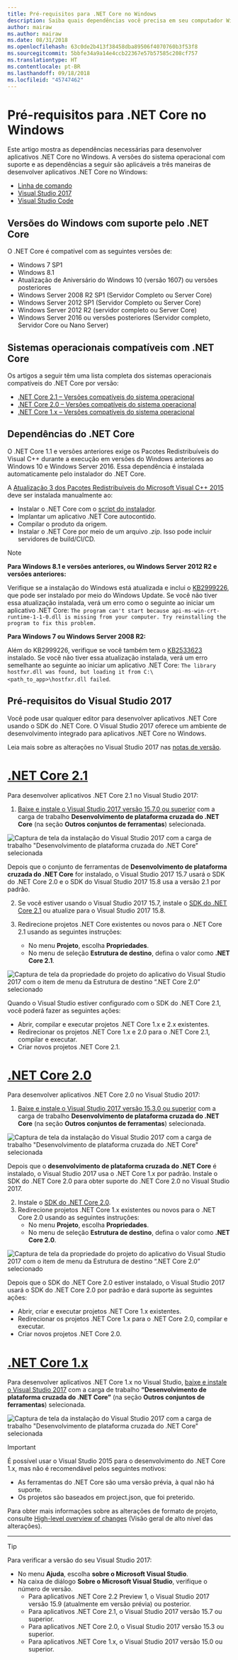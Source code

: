 ```yaml
---
title: Pré-requisitos para .NET Core no Windows
description: Saiba quais dependências você precisa em seu computador Windows para desenvolver e executar aplicativos .NET Core.
author: mairaw
ms.author: mairaw
ms.date: 08/31/2018
ms.openlocfilehash: 63c0de2b413f38458dba89506f4070760b3f53f8
ms.sourcegitcommit: 5bbfe34a9a14e4ccb22367e57b57585c208cf757
ms.translationtype: HT
ms.contentlocale: pt-BR
ms.lasthandoff: 09/18/2018
ms.locfileid: "45747462"
---
```

# <a name="prerequisites-for-net-core-on-windows"></a>Pré-requisitos para .NET Core no Windows

Este artigo mostra as dependências necessárias para desenvolver aplicativos .NET Core no Windows. A versões do sistema operacional com suporte e as dependências a seguir são aplicáveis a três maneiras de desenvolver aplicativos .NET Core no Windows:

* [Linha de comando](tutorials/using-with-xplat-cli.md)
* [Visual Studio 2017](https://aka.ms/vsdownload?utm_source=mscom&utm_campaign=msdocs)
* [Visual Studio Code](https://code.visualstudio.com/)

## <a name="net-core-supported-windows-versions"></a>Versões do Windows com suporte pelo .NET Core

O .NET Core é compatível com as seguintes versões de:

* Windows 7 SP1
* Windows 8.1
* Atualização de Aniversário do Windows 10 (versão 1607) ou versões posteriores
* Windows Server 2008 R2 SP1 (Servidor Completo ou Server Core)
* Windows Server 2012 SP1 (Servidor Completo ou Server Core)
* Windows Server 2012 R2 (servidor completo ou Server Core)
* Windows Server 2016 ou versões posteriores (Servidor completo, Servidor Core ou Nano Server)

## <a name="net-core-supported-operating-systems"></a>Sistemas operacionais compatíveis com .NET Core

Os artigos a seguir têm uma lista completa dos sistemas operacionais compatíveis do .NET Core por versão:

* [.NET Core 2.1 – Versões compatíveis do sistema operacional](https://github.com/dotnet/core/blob/master/release-notes/2.1/2.1-supported-os.md)
* [.NET Core 2.0 – Versões compatíveis do sistema operacional](https://github.com/dotnet/core/blob/master/release-notes/2.0/2.0-supported-os.md)
* [.NET Core 1.x – Versões compatíveis do sistema operacional](https://github.com/dotnet/core/blob/master/release-notes/1.0/1.0-supported-os.md)

## <a name="net-core-dependencies"></a>Dependências do .NET Core

O .NET Core 1.1 e versões anteriores exige os Pacotes Redistribuíveis do Visual C++ durante a execução em versões do Windows anteriores ao Windows 10 e Windows Server 2016. Essa dependência é instalada automaticamente pelo instalador do .NET Core.

A [Atualização 3 dos Pacotes Redistribuíveis do Microsoft Visual C++ 2015](https://www.microsoft.com/download/details.aspx?id=52685) deve ser instalada manualmente ao:

* Instalar o .NET Core com o [script do instalador](./tools/dotnet-install-script.md).
* Implantar um aplicativo .NET Core autocontido.
* Compilar o produto da origem.
* Instalar o .NET Core por meio de um arquivo *.zip*. Isso pode incluir servidores de build/CI/CD.

> [!NOTE]
> **Para Windows 8.1 e versões anteriores, ou Windows Server 2012 R2 e versões anteriores:**
>
> Verifique se a instalação do Windows está atualizada e inclui o [KB2999226](https://support.microsoft.com/en-us/help/2999226/update-for-universal-c-runtime-in-windows), que pode ser instalado por meio do Windows Update. Se você não tiver essa atualização instalada, verá um erro como o seguinte ao iniciar um aplicativo .NET Core: `The program can't start because api-ms-win-crt-runtime-1-1-0.dll is missing from your computer. Try reinstalling the program to fix this problem.`
>
> **Para Windows 7 ou Windows Server 2008 R2:**
>
> Além do KB2999226, verifique se você também tem o [KB2533623](https://support.microsoft.com/en-us/help/2533623/microsoft-security-advisory-insecure-library-loading-could-allow-remot) instalado. Se você não tiver essa atualização instalada, verá um erro semelhante ao seguinte ao iniciar um aplicativo .NET Core: `The library hostfxr.dll was found, but loading it from C:\<path_to_app>\hostfxr.dll failed`.

## <a name="prerequisites-with-visual-studio-2017"></a>Pré-requisitos do Visual Studio 2017

Você pode usar qualquer editor para desenvolver aplicativos .NET Core usando o SDK do .NET Core. O Visual Studio 2017 oferece um ambiente de desenvolvimento integrado para aplicativos .NET Core no Windows.

Leia mais sobre as alterações no Visual Studio 2017 nas [notas de versão](/visualstudio/releasenotes/vs2017-relnotes).

# <a name="net-core-21tabnetcore21"></a>[.NET Core 2.1](#tab/netcore21)

Para desenvolver aplicativos .NET Core 2.1 no Visual Studio 2017:

 1. [Baixe e instale o Visual Studio 2017 versão 15.7.0 ou superior](/visualstudio/install/install-visual-studio) com a carga de trabalho **Desenvolvimento de plataforma cruzada do .NET Core** (na seção **Outros conjuntos de ferramentas**) selecionada.

![Captura de tela da instalação do Visual Studio 2017 com a carga de trabalho "Desenvolvimento de plataforma cruzada do .NET Core" selecionada](./media/windows-prerequisites/vs-15-8-workloads.jpg)

Depois que o conjunto de ferramentas de **Desenvolvimento de plataforma cruzada do .NET Core** for instalado, o Visual Studio 2017 15.7 usará o SDK do .NET Core 2.0 e o SDK do Visual Studio 2017 15.8 usa a versão 2.1 por padrão.

 2. Se você estiver usando o Visual Studio 2017 15.7, instale o [SDK do .NET Core 2.1](https://www.microsoft.com/net/download/core) ou atualize para o Visual Studio 2017 15.8.

 3. Redirecione projetos .NET Core existentes ou novos para o .NET Core 2.1 usando as seguintes instruções:
    * No menu **Projeto**, escolha **Propriedades**.
    * No menu de seleção **Estrutura de destino**, defina o valor como **.NET Core 2.1**.

![Captura de tela da propriedade do projeto do aplicativo do Visual Studio 2017 com o item de menu da Estrutura de destino “.NET Core 2.0” selecionado](./media/windows-prerequisites/Targeting-dotnetCore2.png)

Quando o Visual Studio estiver configurado com o SDK do .NET Core 2.1, você poderá fazer as seguintes ações:

* Abrir, compilar e executar projetos .NET Core 1.x e 2.x existentes.
* Redirecionar os projetos .NET Core 1.x e 2.0 para o .NET Core 2.1, compilar e executar.
* Criar novos projetos .NET Core 2.1.

# <a name="net-core-20tabnetcore20"></a>[.NET Core 2.0](#tab/netcore20)

Para desenvolver aplicativos .NET Core 2.0 no Visual Studio 2017:

 1. [Baixe e instale o Visual Studio 2017 versão 15.3.0 ou superior](/visualstudio/install/install-visual-studio) com a carga de trabalho **Desenvolvimento de plataforma cruzada do .NET Core** (na seção **Outros conjuntos de ferramentas**) selecionada.

![Captura de tela da instalação do Visual Studio 2017 com a carga de trabalho "Desenvolvimento de plataforma cruzada do .NET Core" selecionada](./media/windows-prerequisites/vs-15-3-workloads.jpg)

Depois que o **desenvolvimento de plataforma cruzada do .NET Core** é instalado, o Visual Studio 2017 usa o .NET Core 1.x por padrão. Instale o SDK do .NET Core 2.0 para obter suporte do .NET Core 2.0 no Visual Studio 2017.

 2. Instale o [SDK do .NET Core 2.0](https://www.microsoft.com/net/download/dotnet-core/2.0).
 3. Redirecione projetos .NET Core 1.x existentes ou novos para o .NET Core 2.0 usando as seguintes instruções:
    * No menu **Projeto**, escolha **Propriedades**.
    * No menu de seleção **Estrutura de destino**, defina o valor como **.NET Core 2.0**.

![Captura de tela da propriedade do projeto do aplicativo do Visual Studio 2017 com o item de menu da Estrutura de destino “.NET Core 2.0” selecionado](./media/windows-prerequisites/Targeting-dotnetCore2.png)

Depois que o SDK do .NET Core 2.0 estiver instalado, o Visual Studio 2017 usará o SDK do .NET Core 2.0 por padrão e dará suporte às seguintes ações:

* Abrir, criar e executar projetos .NET Core 1.x existentes.
* Redirecionar os projetos .NET Core 1.x para o .NET Core 2.0, compilar e executar.
* Criar novos projetos .NET Core 2.0.

# <a name="net-core-1xtabnetcore1x"></a>[.NET Core 1.x](#tab/netcore1x)

Para desenvolver aplicativos .NET Core 1.x no Visual Studio, [baixe e instale o Visual Studio 2017](/visualstudio/install/install-visual-studio) com a carga de trabalho **“Desenvolvimento de plataforma cruzada do .NET Core”** (na seção **Outros conjuntos de ferramentas**) selecionada.

![Captura de tela da instalação do Visual Studio 2017 com a carga de trabalho "Desenvolvimento de plataforma cruzada do .NET Core" selecionada](./media/windows-prerequisites/vs_workloads.jpg)

> [!IMPORTANT]
> É possível usar o Visual Studio 2015 para o desenvolvimento do .NET Core 1.x, mas não é recomendável pelos seguintes motivos:
  > * As ferramentas do .NET Core são uma versão prévia, à qual não há suporte.
  > * Os projetos são baseados em project.json, que foi preterido.
>
> Para obter mais informações sobre as alterações de formato de projeto, consulte [High-level overview of changes](./tools/cli-msbuild-architecture.md) (Visão geral de alto nível das alterações).
---

<a name="vs-mapping"></a>

> [!TIP]
> Para verificar a versão do seu Visual Studio 2017:
>
> * No menu **Ajuda**, escolha **sobre o Microsoft Visual Studio**.
> * Na caixa de diálogo **Sobre o Microsoft Visual Studio**, verifique o número de versão.
>   * Para aplicativos .NET Core 2.2 Preview 1, o Visual Studio 2017 versão 15.9 (atualmente em versão prévia) ou posterior.
>   * Para aplicativos .NET Core 2.1, o Visual Studio 2017 versão 15.7 ou superior.
>   * Para aplicativos .NET Core 2.0, o Visual Studio 2017 versão 15.3 ou superior.
>   * Para aplicativos .NET Core 1.x, o Visual Studio 2017 versão 15.0 ou superior.
